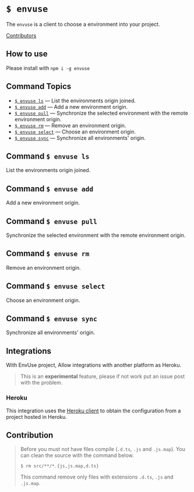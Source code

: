 # `$ envuse`

The `envuse` is a client to choose a environment into your project.


[Contributors](https://github.com/JonDotsoy/envuse/graphs/contributors)


## How to use

Please install with `npm i -g envuse`


## Command Topics

- [`$ envuse ls`](#command-envuse-ls) — List the environments origin joined.
- [`$ envuse add`](#command-envuse-add) — Add a new environment origin.
- [`$ envuse pull`](#command-envuse-pull) — Synchronize the selected environment with the remote environment origin.
- [`$ envuse rm`](#command-envuse-rm) — Remove an environment origin.
- [`$ envuse select`](#command-envuse-select) — Choose an environment origin.
- [`$ envuse sync`](#command-envuse-sync) — Synchronize all environments' origin.


<span id="command-envuse-ls"></span>

## Command `$ envuse ls`

List the environments origin joined.


<span id="command-envuse-add"></span>

## Command `$ envuse add`

Add a new environment origin.


<span id="command-envuse-pull"></span>

## Command `$ envuse pull`

Synchronize the selected environment with the remote environment origin.


<span id="command-envuse-rm"></span>

## Command `$ envuse rm`

Remove an environment origin.


<span id="command-envuse-select"></span>

## Command `$ envuse select`

Choose an environment origin.


<span id="command-envuse-sync"></span>

## Command `$ envuse sync`

Synchronize all environments' origin.



## Integrations

With EnvUse project, Allow integrations with another platform as Heroku.

> This is an **experimental** feature, please if not work put an issue post with the problem.


### Heroku

This integration uses the [Heroku client](https://github.com/heroku/cli "Heroku CLI") to obtain the configuration from a project hosted in Heroku.

## Contribution

> Before you must not have files compile (`.d.ts`, `.js` and `.js.map`). You can clean the source with the command below.
>
> ```shell
> $ rm src/**/*.{js,js.map,d.ts}
> ```
>
> This command remove only files with extensions `.d.ts`, `.js` and `.js.map`.
